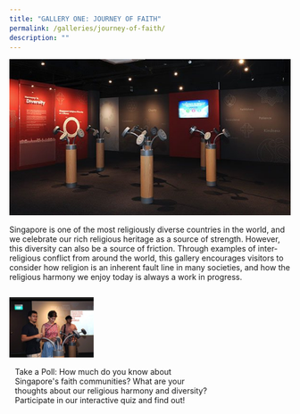 ```yaml
---
title: "GALLERY ONE: JOURNEY OF FAITH"
permalink: /galleries/journey-of-faith/
description: ""
---
```

![GALLERY ONE: JOURNEY OF FAITH](/images/G1_1.jpg)

Singapore is one of the most religiously diverse countries in the world, and we celebrate our rich religious heritage as a source of strength. However, this diversity can also be a source of friction. Through examples of inter-religious conflict from around the world, this gallery encourages visitors to consider how religion is an inherent fault line in many societies, and how the religious harmony we enjoy today is always a work in progress.

<div style="width: 100%;">
	<div style="width: 30%; float:left; ">
		
![Gallery 1 Highlights](/images/G1_highlights.jpg)
	</div>
<div style="width:70%; float: left; padding: 0px 10px;">
	Take a Poll: How much do you know about Singapore's faith communities? What are your thoughts about our religious harmony and diversity? Participate in our interactive quiz and find out!
	</div>
</div>
